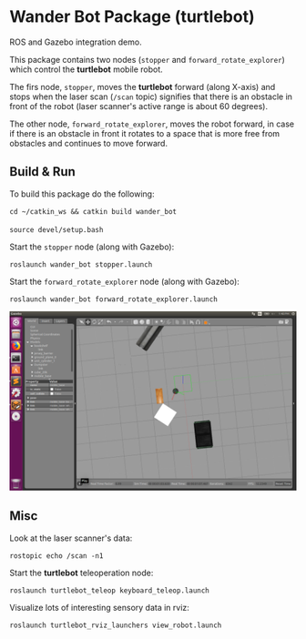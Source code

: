 # Wander Bot Package (turtlebot)

ROS and Gazebo integration demo.

This package contains two nodes (`stopper` and `forward_rotate_explorer`) which control the __turtlebot__ mobile robot.

The firs node, `stopper`, moves the __turtlebot__ forward (along X-axis) and stops when the laser scan (`/scan` topic) signifies
that there is an obstacle in front of the robot (laser scanner's active range is about 60 degrees).

The other node, `forward_rotate_explorer`, moves the robot forward, in case if there is an obstacle in front it rotates 
to a space that is more free from obstacles and continues to move forward.

## Build & Run

To build this package do the following:
```shell
cd ~/catkin_ws && catkin build wander_bot

source devel/setup.bash
```

Start the `stopper` node (along with Gazebo):
```shell
roslaunch wander_bot stopper.launch
```

Start the `forward_rotate_explorer` node (along with Gazebo):
```shell
roslaunch wander_bot forward_rotate_explorer.launch
```
<p align="center">
  <img src="images/turtlebot in gazebo.png"></img>
</p>

## Misc

Look at the laser scanner's data:
```shell
rostopic echo /scan -n1
```
Start the __turtlebot__ teleoperation node:
```shell
roslaunch turtlebot_teleop keyboard_teleop.launch
```
Visualize lots of interesting sensory data in rviz:
```shell
roslaunch turtlebot_rviz_launchers view_robot.launch
```
